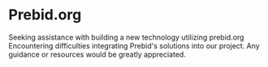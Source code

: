 # Prebid.org
Seeking assistance with building a new technology utilizing prebid.org Encountering difficulties integrating Prebid's solutions into our project. Any guidance or resources would be greatly appreciated.
